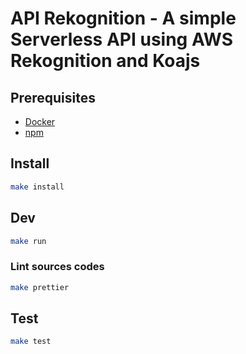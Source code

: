 # API Rekognition - A simple Serverless API using AWS Rekognition and Koajs

## Prerequisites

- [Docker](https://docs.docker.com/engine/installation/)
- [npm](https://www.npmjs.com/)

## Install

```sh
make install
```

## Dev

```sh
make run
```

### Lint sources codes
```sh
make prettier
```

## Test

```sh
make test
```